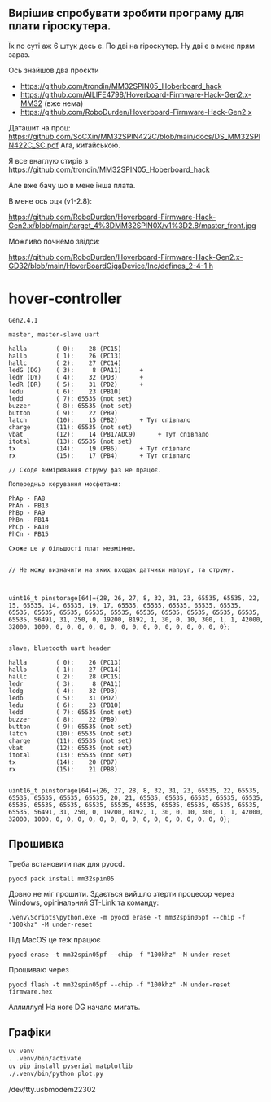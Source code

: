 ## Вирішив спробувати зробити програму для плати гіроскутера.

Їх по суті аж 6 штук десь є. По дві на гіроскутер. Ну дві є в мене прям зараз.

Ось знайшов два проєкти

- https://github.com/trondin/MM32SPIN05_Hoberboard_hack
- https://github.com/AILIFE4798/Hoverboard-Firmware-Hack-Gen2.x-MM32 (вже нема)
- https://github.com/RoboDurden/Hoverboard-Firmware-Hack-Gen2.x

Даташит на проц: https://github.com/SoCXin/MM32SPIN422C/blob/main/docs/DS_MM32SPIN422C_SC.pdf
Ага, китайською.

Я все внаглую стирів з https://github.com/trondin/MM32SPIN05_Hoberboard_hack

Але вже бачу шо в мене інша плата.

В мене ось оця (v1-2.8):

https://github.com/RoboDurden/Hoverboard-Firmware-Hack-Gen2.x/blob/main/target_4%3DMM32SPIN0X/v1%3D2.8/master_front.jpg

Можливо почнемо звідси:

https://github.com/RoboDurden/Hoverboard-Firmware-Hack-Gen2.x-GD32/blob/main/HoverBoardGigaDevice/Inc/defines_2-4-1.h



# hover-controller

```
Gen2.4.1

master, master-slave uart

halla        ( 0):    28 (PC15)
hallb        ( 1):    26 (PC13)
hallc        ( 2):    27 (PC14)
ledG (DG)    ( 3):     8 (PA11)     +
ledY (DY)    ( 4):    32 (PD3)      +
ledR (DR)    ( 5):    31 (PD2)      +
ledu         ( 6):    23 (PB10)
ledd         ( 7): 65535 (not set)
buzzer       ( 8): 65535 (not set)
button       ( 9):    22 (PB9)
latch        (10):    15 (PB2)      + Тут співпало
charge       (11): 65535 (not set)
vbat         (12):    14 (PB1/ADC9)      + Тут співпало
itotal       (13): 65535 (not set)
tx           (14):    19 (PB6)      + Тут співпало
rx           (15):    17 (PB4)      + Тут співпало

// Сходе вимірювання струму фаз не працює.

Попередньо керування мосфетами:

PhAp - PA8
PhAn - PB13
PhBp - PA9
PhBn - PB14
PhCp - PA10
PhCn - PB15

Схоже це у більшості плат незмінне.


// Не можу визначити на яких входах датчики напруг, та струму.



uint16_t pinstorage[64]={28, 26, 27, 8, 32, 31, 23, 65535, 65535, 22, 15, 65535, 14, 65535, 19, 17, 65535, 65535, 65535, 65535, 65535, 65535, 65535, 65535, 65535, 65535, 65535, 65535, 65535, 65535, 65535, 65535, 56491, 31, 250, 0, 19200, 8192, 1, 30, 0, 10, 300, 1, 1, 42000, 32000, 1000, 0, 0, 0, 0, 0, 0, 0, 0, 0, 0, 0, 0, 0, 0, 0, 0};


slave, bluetooth uart header

halla        ( 0):    26 (PC13)
hallb        ( 1):    27 (PC14)
hallc        ( 2):    28 (PC15)
ledr         ( 3):     8 (PA11)
ledg         ( 4):    32 (PD3)
ledb         ( 5):    31 (PD2)
ledu         ( 6):    23 (PB10)
ledd         ( 7): 65535 (not set)
buzzer       ( 8):    22 (PB9)
button       ( 9): 65535 (not set)
latch        (10): 65535 (not set)
charge       (11): 65535 (not set)
vbat         (12): 65535 (not set)
itotal       (13): 65535 (not set)
tx           (14):    20 (PB7)
rx           (15):    21 (PB8)


uint16_t pinstorage[64]={26, 27, 28, 8, 32, 31, 23, 65535, 22, 65535, 65535, 65535, 65535, 65535, 20, 21, 65535, 65535, 65535, 65535, 65535, 65535, 65535, 65535, 65535, 65535, 65535, 65535, 65535, 65535, 65535, 65535, 56491, 31, 250, 0, 19200, 8192, 1, 30, 0, 10, 300, 1, 1, 42000, 32000, 1000, 0, 0, 0, 0, 0, 0, 0, 0, 0, 0, 0, 0, 0, 0, 0, 0};
```


## Прошивка

Треба встановити пак для pyocd.

```
pyocd pack install mm32spin05
```

Довно не міг прошити. Здається вийшло зтерти процесор через Windows, орігінальний ST-Link та команду:

```
.venv\Scripts\python.exe -m pyocd erase -t mm32spin05pf --chip -f "100khz" -M under-reset
```

Під MacOS це теж працює

```
pyocd erase -t mm32spin05pf --chip -f "100khz" -M under-reset
```

Прошиваю через

```
pyocd flash -t mm32spin05pf --chip -f "100khz" -M under-reset firmware.hex
```


Аллиллуя! На ноге DG начало мигать.


## Графіки

```sh
uv venv
. .venv/bin/activate
uv pip install pyserial matplotlib
./.venv/bin/python plot.py
```

/dev/tty.usbmodem22302
